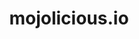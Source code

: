 ---
blog: https://mojolicious.io/blog/
codehost: https://github.com/https://github.com/mojolicious/mojo
logohandle: mojoliciousio
sort: mojolicious
title: mojolicious.io
website: https://mojolicious.io/
---